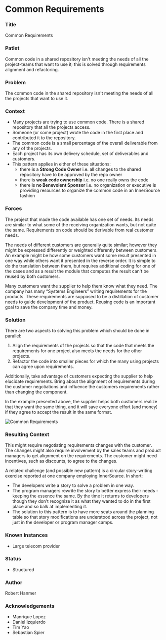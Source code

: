 # Common Requirements

### Title

Common Requirements

### Patlet

Common code in a shared repository isn't meeting the needs of all the project-teams that want to use it; this is solved through requirements alignment and refactoring.

### Problem

The common code in the shared repository isn't meeting the needs of all the projects that want to use it.

### Context

* Many projects are trying to use common code. There is a shared repository that all the projects access.
* Someone (or some project) wrote the code in the first place and contributed it to the repository.
* The common code is a small percentage of the overall deliverable from any of the projects.
* Each project has its own delivery schedule, set of deliverables and customers.
* This pattern applies in either of these situations:
  * there is a **Strong Code Owner** i.e. all changes to the shared repository have to be approved by the repo owner
  * there is **weak code ownership** i.e. no one really owns the code
  * there is **no Benevolent Sponsor** i.e. no organization or executive is providing resources to organize the common code in an InnerSource fashion

### Forces

The project that made the code available has one set of needs. Its needs are similar to what some of the receiving organization wants, but not quite the same. Requirements on code should be derivable from real customer needs.

The needs of different customers are generally quite similar; however they might be expressed differently or weighted differently between customers. An example might be how some customers want some result presented in one way while others want it presented in the reverse order. It is simple to do the translation between them, but requires additional coding for one of the cases and as a result the module that computes the result can't be reused by both customers.

Many customers want the supplier to help them know what they need. The company has many “Systems Engineers” writing requirements for the products. These requirements are supposed to be a distillation of customer needs to guide development of the product. Reusing code is an important goal to save the company time and money.

### Solution

There are two aspects to solving this problem which should be done in parallel:

1. Align the requirements of the projects so that the code that meets the requirements for one project also meets the needs for the other projects.
2. Refactor the code into smaller pieces for which the many using projects can agree upon requirements.

Additionally, take advantage of customers expecting the supplier to help elucidate requirements. Bring about the alignment of requirements during the customer negotiations and influence the customers requirements rather than changing the component.

In the example presented above, the supplier helps both customers realize that they want the same thing, and it will save everyone effort (and money) if they agree to accept the result in the same format.

![Common Requirements](../../../assets/img/CommonReqtsv2.jpg)

### Resulting Context

This might require negotiating requirements changes with the customer. The changes might also require involvement by the sales teams and product managers to get alignment on the requirements. The customer might need incentives, such as discounts, to agree to the changes.

A related challenge (and possible new pattern) is a circular story-writing exercise reported at one company employing InnerSource. In short:

* The developers write a story to solve a problem in one way.
* The program managers rewrite the story to better express their needs - keeping the essence the same. By the time it returns to developers though they don't recognize it as what they wanted to do in the first place and so balk at implementing it.
* The solution to this pattern is to have more seats around the planning table so that story modifications are understood across the project, not just in the developer or program manager camps.

### Known Instances

* Large telecom provider

### Status

* Structured

### Author

Robert Hanmer

### Acknowledgements

* Manrique Lopez
* Daniel Izquierdo
* Tim Yao
* Sebastian Spier
